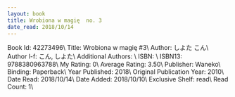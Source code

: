 ```yaml
---
layout: book
title: Wrobiona w magię  no. 3
date_read: 2018/10/14
---
```


Book Id: 42273496\ 
Title: Wrobiona w magię #3\ 
Author: しよた こん\ 
Author l-f: こん, しよた\ 
Additional Authors: \ 
ISBN: \ 
ISBN13: 9788380963788\ 
My Rating: 0\ 
Average Rating: 3.50\ 
Publisher: Waneko\ 
Binding: Paperback\ 
Year Published: 2018\ 
Original Publication Year: 2010\ 
Date Read: 2018/10/14\ 
Date Added: 2018/10/10\ 
Exclusive Shelf: read\ 
Read Count: 1\ 

